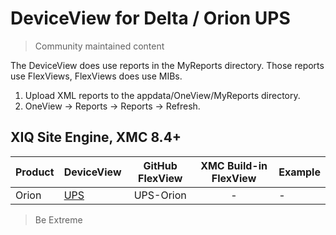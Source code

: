 # DeviceView for Delta / Orion UPS
>Community maintained content

The DeviceView does use reports in the MyReports directory. Those reports use FlexViews, FlexViews does use MIBs.

1. Upload XML reports to the appdata/OneView/MyReports directory.
2. OneView -> Reports -> Reports -> Refresh.

## XIQ Site Engine, XMC 8.4+


| Product | DeviceView   | GitHub FlexView   | XMC Build-in FlexView | Example   |
| ------- | ------------ |:----------:|:----------------:| --------- |
| Orion |[UPS](xml/DeviceViewOrion.xml?raw=true)| UPS-Orion | - | - |


>Be Extreme